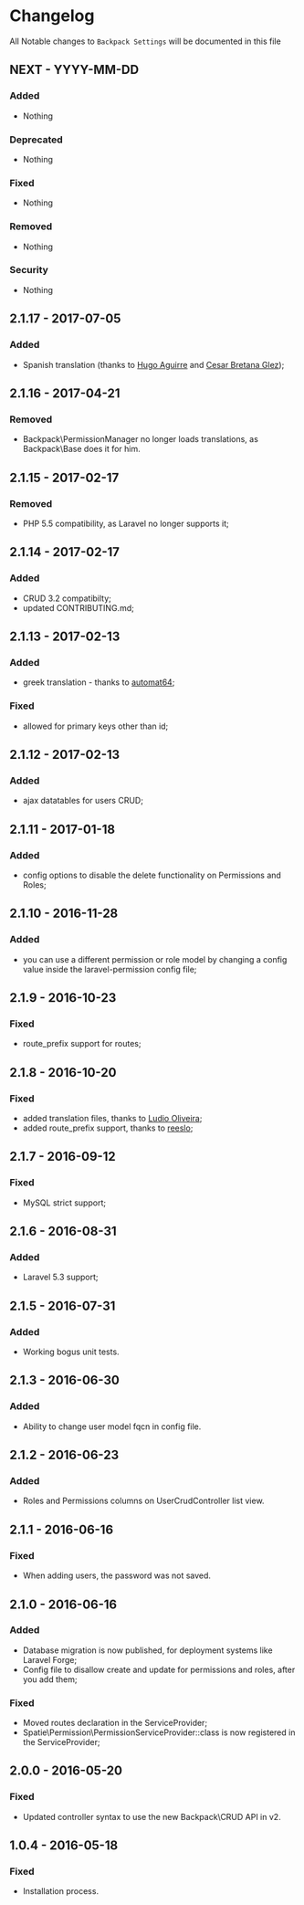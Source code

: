 # Changelog

All Notable changes to `Backpack Settings` will be documented in this file

## NEXT - YYYY-MM-DD

### Added
- Nothing

### Deprecated
- Nothing

### Fixed
- Nothing

### Removed
- Nothing

### Security
- Nothing


## 2.1.17 - 2017-07-05

### Added
- Spanish translation (thanks to [Hugo Aguirre](https://github.com/bul-ikana) and [Cesar Bretana Glez](https://github.com/bretanac93));


## 2.1.16 - 2017-04-21

### Removed
- Backpack\PermissionManager no longer loads translations, as Backpack\Base does it for him.


## 2.1.15 - 2017-02-17

### Removed
- PHP 5.5 compatibility, as Laravel no longer supports it;


## 2.1.14 - 2017-02-17

### Added
- CRUD 3.2 compatibilty;
- updated CONTRIBUTING.md;


## 2.1.13 - 2017-02-13

### Added
- greek translation - thanks to [automat64](https://github.com/automat64);

### Fixed
- allowed for primary keys other than id;


## 2.1.12 - 2017-02-13

### Added
- ajax datatables for users CRUD;


## 2.1.11 - 2017-01-18

### Added
- config options to disable the delete functionality on Permissions and Roles;



## 2.1.10 - 2016-11-28

### Added
- you can use a different permission or role model by changing a config value inside the laravel-permission config file;


## 2.1.9 - 2016-10-23

### Fixed
- route_prefix support for routes;


## 2.1.8 - 2016-10-20

### Fixed
- added translation files, thanks to [Ludio Oliveira](https://github.com/ludioao);
- added route_prefix support, thanks to [reeslo](https://github.com/reeslo);


## 2.1.7 - 2016-09-12

### Fixed
- MySQL strict support;


## 2.1.6 - 2016-08-31

### Added
- Laravel 5.3 support;


## 2.1.5 - 2016-07-31

### Added
- Working bogus unit tests.


## 2.1.3 - 2016-06-30

### Added
- Ability to change user model fqcn in config file.


## 2.1.2 - 2016-06-23

### Added
- Roles and Permissions columns on UserCrudController list view.


## 2.1.1 - 2016-06-16

### Fixed
- When adding users, the password was not saved.


## 2.1.0 - 2016-06-16

### Added
- Database migration is now published, for deployment systems like Laravel Forge;
- Config file to disallow create and update for permissions and roles, after you add them;

### Fixed
- Moved routes declaration in the ServiceProvider;
- Spatie\Permission\PermissionServiceProvider::class is now registered in the ServiceProvider;


## 2.0.0 - 2016-05-20

### Fixed
- Updated controller syntax to use the new Backpack\CRUD API in v2.


## 1.0.4 - 2016-05-18

### Fixed
- Installation process.

